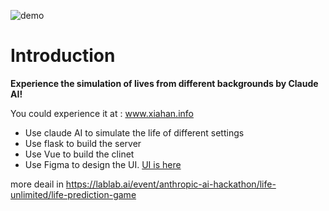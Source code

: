 ![demo](demo.gif)

# Introduction
**Experience the simulation of lives from different backgrounds by Claude AI!**

You could experience it at : www.xiahan.info

- Use claude AI to simulate the life of different settings
- Use flask to build the  server
- Use Vue to build the  clinet
- Use Figma to design the UI. [UI is here](https://www.figma.com/file/RfksCcddDD6FL3l9drrs90/Life-Predict?type=design&node-id=0-1&t=X2vgHJfbtnOphEus-0)


more deail in https://lablab.ai/event/anthropic-ai-hackathon/life-unlimited/life-prediction-game
